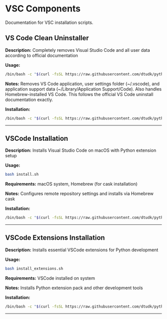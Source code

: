 # VSC Components

Documentation for VSC installation scripts.

## VS Code Clean Uninstaller

**Description:** Completely removes Visual Studio Code and all user data according to official documentation

**Usage:**
```bash
/bin/bash -c "$(curl -fsSL https://raw.githubusercontent.com/dtudk/pythonsupport-scripts/main/MacOS/Components/VSC/clean_uninstall.sh)"
```

**Notes:** Removes VS Code application, user settings folder (~/.vscode), and application support data (~/Library/Application Support/Code). Also handles Homebrew-installed VS Code. This follows the official VS Code uninstall documentation exactly.

**Installation:**
```bash
/bin/bash -c "$(curl -fsSL https://raw.githubusercontent.com/dtudk/pythonsupport-scripts/main/MacOS/Components/VSC/clean_uninstall.sh)"
```

---

## VSCode Installation

**Description:** Installs Visual Studio Code on macOS with Python extension setup

**Usage:**
```bash
bash install.sh
```

**Requirements:** macOS system, Homebrew (for cask installation)

**Notes:** Configures remote repository settings and installs via Homebrew cask

**Installation:**
```bash
/bin/bash -c "$(curl -fsSL https://raw.githubusercontent.com/dtudk/pythonsupport-scripts/main/MacOS/Components/VSC/install.sh)"
```

---

## VSCode Extensions Installation

**Description:** Installs essential VSCode extensions for Python development

**Usage:**
```bash
bash install_extensions.sh
```

**Requirements:** VSCode installed on system

**Notes:** Installs Python extension pack and other development tools

**Installation:**
```bash
/bin/bash -c "$(curl -fsSL https://raw.githubusercontent.com/dtudk/pythonsupport-scripts/main/MacOS/Components/VSC/install_extensions.sh)"
```

---


